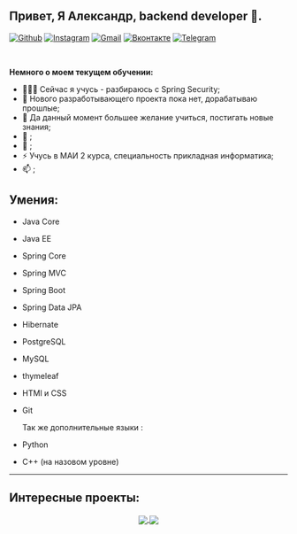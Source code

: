 ## Привет, Я Александр, backend developer 🚀.


[![Github](https://img.shields.io/badge/-Github-000?style=flat&logo=Github&logoColor=white)](https://github.com/bityta)
[![Instagram](https://img.shields.io/badge/-Instagram-c13584?style=flat&labelColor=c13584&logo=instagram&logoColor=white)](https://www.instagram.com/bityta/)
[![Gmail](https://img.shields.io/badge/-Gmail-c14438?style=flat&logo=Gmail&logoColor=white)](bituckihs@gmail.com)
[![Вконтакте](https://img.shields.io/badge/-Outlook-0078D4?style=flat&logo=Microsoft-Outlook&logoColor=white)](https://vk.com/bityta)
[![Telegram](https://img.shields.io/badge/-Outlook-0078D4?style=flat&logo=Microsoft-Outlook&logoColor=white)](https://vk.com/bityta)


&nbsp;

**Немного о моем текущем обучении:**


- 👨🏽‍💻 Сейчас я учусь - разбираюсь с Spring Security;
- 🌱 Нового разработывающего проекта пока нет, дорабатываю прошлые; 
- 👯 Да данный момент большее желание учиться, постигать новые знания;
- 🤔 ;
- 💬 ;
- ⚡️ Учусь в МАИ 2 курса, специальность прикладная информатика;
- 📫 ;




## Умения:

- Java Core
- Java EE
- Spring Core
- Spring MVC
- Spring Boot
  
- Spring Data JPA
- Hibernate
- PostgreSQL
- MySQL
  
- thymeleaf
- HTMl и CSS
  
- Git

  Так же дополнительные языки :
  
- Python
- C++ (на назовом уровне)
  


---
## Интересные проекты:
<p align="center">
  <a href="https://github.com/onimur/handle-path-oz">
    <img align="center" src="https://github-readme-stats.vercel.app/api/pin/?username=onimur&repo=handle-path-oz" />
  </a>
  <a href="https://github.com/onimur/circleci-github-changelog-generator">
    <img align="center" src="https://github-readme-stats.vercel.app/api/pin/?username=onimur&repo=circleci-github-changelog-generator" />
  </a>
</p>

<!-- This readme was created by Murillo Comino - https://github.com/onimur -->
